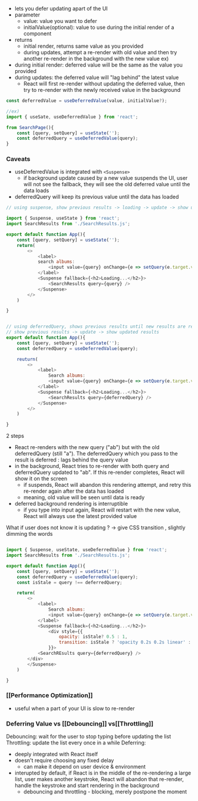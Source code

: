 - lets you defer updating apart of the UI
- parameter
	- value: value you want to defer
	- initialValue(optional): value to use during the initial render of a component 
- returns 
	- initial render, returns same value as you provided 
	- during updates, attempt a re-render with old value and then try another re-render in the background with the new value
ex) 
- during initial render: deferred value will be the same as the value you provided
- during updates: the deferred value will "lag behind" the latest value 
	- React will first re-render without updating the deferred value, then try to re-render with the newly received value in the background

```js
const deferredValue = useDeferredValue(value, initialValue?);

//ex) 
import { useSate, useDeferredValue } from 'react';

from SearchPage(){
	const [query, setQuery] = useState('');
	const deferredQuery = useDeferredValue(query);
}
```


### Caveats
- useDeferredValue is integrated with `<Suspense>` 
	- if background update caused by a new value suspends the UI, user will not see the fallback, they will see the old deferred value until the data loads 
- deferredQuery will keep its previous value until the data has loaded

```js
// using suspense, show previous results -> loading -> update -> show updated results

import { Suspense, useState } from 'react';
import SearchResults from './SearchResults.js';

export default function App(){
	const [query, setQuery] = useState('');
	return(
		<>
			<label>
			search albums:
				<input value={query} onChange={e => setQuery(e.target.value)}/>
			</label>
			<Suspense fallback={<h2>Loading...</h2>}>
				<SearchResults query={query} />
			</Suspense>
		</>
	)

}


// using deferredQuery, shows previous results until new results are ready 
// show previous results -> update -> show updated results
export default function App(){
	const [query, setQuery] = useState('');
	const deferredQuery = useDeferredValue(query);

	reuturn(
		<>
			<label>
				Search albums:
				<input value={query} onChange={e => setQuery(e.target.value)} />
			</label>
			<Suspense fallback={<h2>Loading...</h2>}>
				<SearchResults query={deferredQuery} />
			</Suspense>
		</>
	)

}
```


2 steps
- React re-renders with the new query ("ab") but with the old deferredQuery (still "a"). The deferredQuery which you pass to the result is deferred : lags behind the query value
- in the background, React tries to re-render with both query and deferredQuery updated to "ab". If this re-render completes, React will show it on the screen 
	- if suspends, React will abandon this rendering attempt, and retry this re-render again after the data has loaded
	- meaning, old value will be seen until data is ready 
- deferred background rendering is interruptible 
	- if you type into input again, React will restart with the new value, React will always use the latest provided value 

What if user does not know it is updating ? -> give CSS transition , slightly dimming the words 
```js

import { Suspense, useState, useDeferredValue } from 'react';
import SearchResults from './SearchResults.js';

export default function App(){
	const [query, setQuery] = useState('');
	const deferredQuery = useDeferredValue(query);
	const isStale = query !== deferredQuery;

	return(
		<>
			<label>
				Search albums:
				<input value={query} onChange={e => setQuery(e.target.value)}/>
			</label>
			<Suspense fallback={<h2>Loading...</h2>}>
				<div style={{
					opacity: isStale? 0.5 : 1,
					transition: isStale ? 'opacity 0.2s 0.2s linear' : 'opacity 0s 0s linear'
				}}>
			<SearchREsults query={deferredQuery} />
		</div>
		</Suspense>
	)

}
```


### [[Performance Optimization]]
- useful when a part of your UI is slow to re-render


### Deferring Value vs [[Debouncing]] vs[[Throttling]]
Debouncing: wait for the user to stop typing before updating the list 
Throttling: update the list every once in a while 
Deferring: 
- deeply integrated with React itself 
- doesn't require choosing any fixed delay 
	- can make it depend on user device & environment 
- interupted by default, if React is in the middle of the re-rendering a large list, user makes another keystroke, React will abandon that re-render, handle the keystroke and start rendering in the background 
	- debouncing and throttling - blocking, merely postpone the moment 
